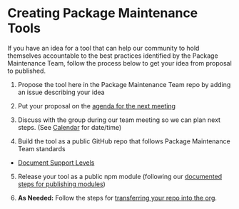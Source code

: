 # Creating Package Maintenance Tools

If you have an idea for a tool that can help our community to hold themselves accountable to the best practices identified by the Package Maintenance Team, follow the process below to get your idea from proposal to published.

1. Propose the tool here in the Package Maintenance Team repo by adding an issue describing your idea

2. Put your proposal on the [agenda for the next meeting](https://github.com/nodejs/package-maintenance/pulls?utf8=%E2%9C%93&q=is%3Apr+is%3Aopen+meeting+)

3. Discuss with the group during our team meeting so we can plan next steps. (See [Calendar](https://calendar.google.com/calendar/embed?src=nodejs.org_nr77ama8p7d7f9ajrpnu506c98@group.calendar.google.com) for date/time)

4. Build the tool as a public GitHub repo that follows Package Maintenance Team standards
- [Document Support Levels](https://github.com/nodejs/package-maintenance/blob/master/docs/drafts/Baseline%20practice%20-%20Document%20support%20levels.md)

5. Release your tool as a public npm module (following our [documented steps for publishing modules](https://github.com/nodejs/package-maintenance/blob/master/docs/drafts/PUBLISH-GUIDELINES.md))

6. **As Needed:** Follow the steps for [transferring your repo into the org](https://github.com/nodejs/admin/blob/master/transfer-repo-into-the-org.md).

